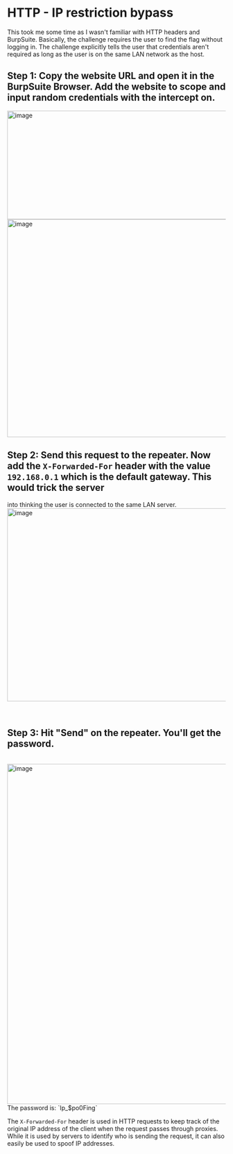 # HTTP - IP restriction bypass

This took me some time as I wasn't familiar with HTTP headers and BurpSuite. Basically, the challenge requires the user to find the flag without logging in. The challenge 
explicitly tells the user that credentials aren't required as long as the user is on the same LAN network as the host. 

## Step 1: Copy the website URL and open it in the BurpSuite Browser. Add the website to scope and input random credentials with the intercept on. <br>
<img width="698" height="250" alt="image" src="https://github.com/user-attachments/assets/84ba7087-eef9-40bc-9347-3d48167658d3" />
<br>
<img width="1138" height="502" alt="image" src="https://github.com/user-attachments/assets/f9ac279e-ae82-4de9-94a5-a1896ac79f8e" />
<br>

## Step 2: Send this request to the repeater. Now add the `X-Forwarded-For` header with the value `192.168.0.1` which is the default gateway. This would trick the server 
into thinking the user is connected to the same LAN server. <br>
<img width="990" height="445" alt="image" src="https://github.com/user-attachments/assets/088af04a-1d3b-4777-aa60-9059a62d050d" />

<br>

## Step 3: Hit "Send" on the repeater. You'll get the password.
<br>
<img width="1016" height="784" alt="image" src="https://github.com/user-attachments/assets/74ad437c-113a-441d-afcc-d903fed01848" />
<br>
The password is: `Ip_$po0Fing`



The `X-Forwarded-For` header is used in HTTP requests to keep track of the original IP address of the client when the request passes through proxies.
<br>
While it is used by servers to identify who is sending the request, it can also easily be used to spoof IP addresses.
